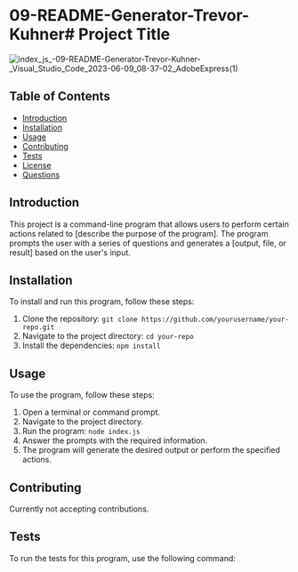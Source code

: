 # 09-README-Generator-Trevor-Kuhner# Project Title

![index_js_-_09-README-Generator-Trevor-Kuhner_-_Visual_Studio_Code_2023-06-09_08-37-02_AdobeExpress(1)](https://github.com/TKuhner/09-README-Generator-Trevor-Kuhner/assets/71107536/0edca671-75a3-4619-9891-a4639702b300)


## Table of Contents

- [Introduction](#introduction)
- [Installation](#installation)
- [Usage](#usage)
- [Contributing](#contributing)
- [Tests](#tests)
- [License](#license)
- [Questions](#questions)

## Introduction

This project is a command-line program that allows users to perform certain actions related to [describe the purpose of the program]. The program prompts the user with a series of questions and generates a [output, file, or result] based on the user's input.

## Installation

To install and run this program, follow these steps:

1. Clone the repository: `git clone https://github.com/yourusername/your-repo.git`
2. Navigate to the project directory: `cd your-repo`
3. Install the dependencies: `npm install`

## Usage

To use the program, follow these steps:

1. Open a terminal or command prompt.
2. Navigate to the project directory.
3. Run the program: `node index.js`
4. Answer the prompts with the required information.
5. The program will generate the desired output or perform the specified actions.

## Contributing

Currently not accepting contributions.

## Tests

To run the tests for this program, use the following command:

